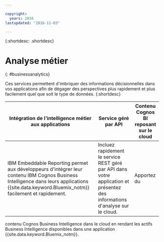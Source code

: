 ```yaml
---

copyright:
  years: 2016
lastupdated: "2016-11-03"

---
```



{:shortdesc: .shortdesc}

# Analyse métier
{: #businessanalytics}

Ces services permettent d'imbriquer des informations décisionnelles dans vos applications afin de dégager des perspectives plus rapidement et plus facilement quel que
soit le type de données.
{:shortdesc}


Intégration de l'intelligence métier aux applications | Service géré par API | Contenu Cognos BI reposant sur le cloud
--- | --- | ---
IBM Embeddable Reporting permet aux développeurs d'intégrer leur contenu IBM Cognos Business Intelligence dans leurs applications {{site.data.keyword.Bluemix_notm}} facilement et rapidement. | Incluez rapidement le service REST géré par API dans votre application et présentez des informations d'analyse sur le cloud. | Apportez du
contenu Cognos Business Intelligence dans le cloud en rendant les actifs Business Intelligence disponibles dans une application
{{site.data.keyword.Bluemix_notm}}.
